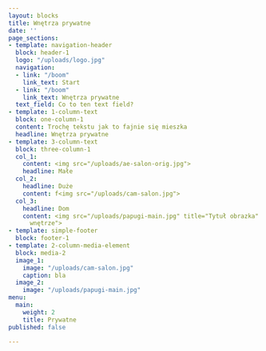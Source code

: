 ```yaml
---
layout: blocks
title: Wnętrza prywatne
date: ''
page_sections:
- template: navigation-header
  block: header-1
  logo: "/uploads/logo.jpg"
  navigation:
  - link: "/boom"
    link_text: Start
  - link: "/boom"
    link_text: Wnętrza prywatne
  text_field: Co to ten text field?
- template: 1-column-text
  block: one-column-1
  content: Trochę tekstu jak to fajnie się mieszka
  headline: Wnętrza prywatne
- template: 3-column-text
  block: three-column-1
  col_1:
    content: <img src="/uploads/ae-salon-orig.jpg">
    headline: Małe
  col_2:
    headline: Duże
    content: f<img src="/uploads/cam-salon.jpg">
  col_3:
    headline: Dom
    content: <img src="/uploads/papugi-main.jpg" title="Tytuł obrazka" alt="Domowe
      wnętrze">
- template: simple-footer
  block: footer-1
- template: 2-column-media-element
  block: media-2
  image_1:
    image: "/uploads/cam-salon.jpg"
    caption: bla
  image_2:
    image: "/uploads/papugi-main.jpg"
menu:
  main:
    weight: 2
    title: Prywatne
published: false

---
```

